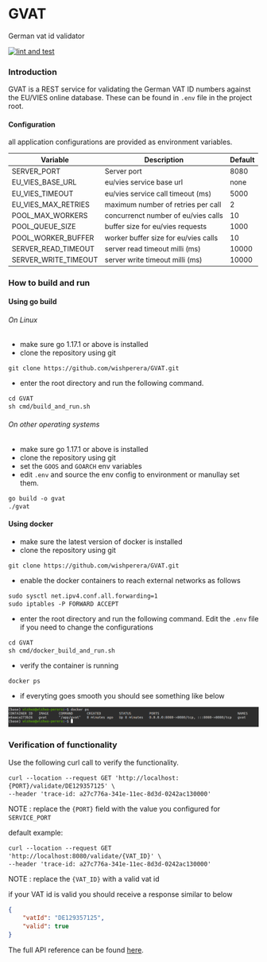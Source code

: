 # GVAT
German vat id validator

[![lint and test](https://github.com/wishperera/GVAT/actions/workflows/github-actions.yml/badge.svg?branch=master)](https://github.com/wishperera/GVAT/actions/workflows/github-actions.yml)
### Introduction

GVAT is a REST service for validating the German VAT ID numbers against the EU/VIES online database. These can be
found in `.env` file in the project root.

#### Configuration

all application configurations are provided as environment variables. 


| Variable             | Description                            | Default |
|----------------------|----------------------------------------|---------|
| SERVER_PORT          | Server port                            | 8080    |
| EU_VIES_BASE_URL     | eu/vies service base url               | none    |
| EU_VIES_TIMEOUT      | eu/vies service call timeout (ms)      | 5000    |
| EU_VIES_MAX_RETRIES  | maximum number of retries per call     | 2       |
| POOL_MAX_WORKERS     | concurrenct number of eu/vies calls    | 10      |
| POOL_QUEUE_SIZE      | buffer size for eu/vies requests       | 1000    |
| POOL_WORKER_BUFFER   | worker buffer size for eu/vies calls   | 10      |
| SERVER_READ_TIMEOUT  | server read timeout milli (ms)         | 10000   |
| SERVER_WRITE_TIMEOUT | server write timeout milli (ms)        | 10000   |
### How to build and run

#### Using go build

###### On Linux

- make sure go 1.17.1 or above is installed
- clone the repository using git

```shell
git clone https://github.com/wishperera/GVAT.git
```
- enter the root directory and run the following command.
```shell
cd GVAT
sh cmd/build_and_run.sh
```

###### On other operating systems

- make sure go 1.17.1 or above is installed
- clone the repository using git
- set the `GOOS` and `GOARCH` env variables
- edit `.env` and source the env config to environment or manullay set them.

```shell
go build -o gvat
./gvat
```

#### Using docker

- make sure the latest version of docker is installed
- clone the repository using git

```shell
git clone https://github.com/wishperera/GVAT.git
```

- enable the docker containers to reach external networks as follows

```shell
sudo sysctl net.ipv4.conf.all.forwarding=1
sudo iptables -P FORWARD ACCEPT
```

- enter the root directory and run the following command. Edit the `.env` file if you need to change the configurations

```shell
cd GVAT
sh cmd/docker_build_and_run.sh
```

- verify the container is running

```shell
docker ps
```
- if everyting goes smooth  you should see something like below

![include](docs/img/docker-container.png)



### Verification of functionality

Use the following curl call to verify the functionality.

```shell
curl --location --request GET 'http://localhost:{PORT}/validate/DE129357125' \
--header 'trace-id: a27c776a-341e-11ec-8d3d-0242ac130000'
```
NOTE : replace the `{PORT}` field with the value you configured for `SERVICE_PORT`

default example:

```shell
curl --location --request GET 'http://localhost:8080/validate/{VAT_ID}' \
--header 'trace-id: a27c776a-341e-11ec-8d3d-0242ac130000'
```

NOTE : replace the `{VAT_ID}` with a valid vat id

if your VAT id is valid  you should receive a response similar to below

```json
{
    "vatId": "DE129357125",
    "valid": true
}
```

The full API reference can be found  [here](api-definition.yaml).